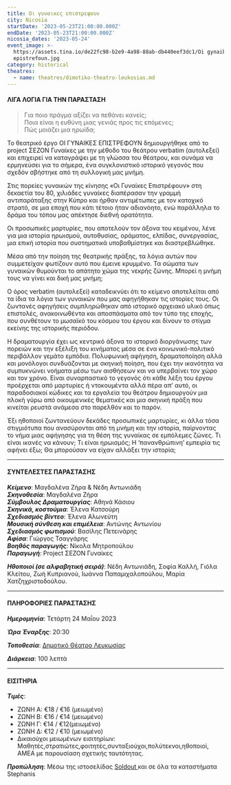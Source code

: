 ```yaml
---
title: Οι γυναικες επιστρεφουν
city: Nicosia
startDate: '2023-05-23T21:00:00.000Z'
endDate: '2023-05-23T21:00:00.000Z'
nicosia_dates: '2023-05-24'
event_image: >-
  https://assets.tina.io/de22fc98-b2e9-4a98-88ab-db440eef3dc1/Oi gynaikes
  epistrefoun.jpg
category: historical
theatres:
  - name: theatres/dimotiko-theatro-leukosias.md
---
```


#### ΛΙΓΑ ΛΟΓΙΑ ΓΙΑ ΤΗΝ ΠΑΡΑΣΤΑΣΗ

> Για ποιο πράγμα αξίζει να πεθάνει κανείς;\
> Ποια είναι η ευθύνη μιας γενιάς προς τις επόμενες;\
> Πώς μοιάζει μια ηρωίδα;

Το θεατρικό έργο ΟΙ ΓΥΝΑΙΚΕΣ ΕΠΙΣΤΡΕΦΟΥΝ δημιουργήθηκε από το project ΣΕΖΟΝ Γυναίκες με την μέθοδο του θεάτρου verbatim (αυτολεξεί) και επιχειρεί να καταγράψει με τη γλώσσα του θέατρου, και συνάμα να ερμηνεύσει για το σήμερα, ένα συγκλονιστικό ιστορικό γεγονός που σχεδόν σβήστηκε από τη συλλογική μας μνήμη.

Στις πορείες γυναικών της κίνησης «Οι Γυναίκες Επιστρέφουν» στη δεκαετία του 80, χιλιάδες γυναίκες διαπέρασαν την γραμμή αντιπαράταξης στην Κύπρο και ήρθαν αντιμέτωπες με τον κατοχικό στρατό, σε μια εποχή που κάτι τέτοιο ήταν αδιανόητο, ενώ παράλληλα το δράμα του τόπου μας απέκτησε διεθνή ορατότητα.

Οι προσωπικές μαρτυρίες, που αποτελούν τον άξονα του κειμένου, λένε για μια ιστορία ηρωισμού, αυτοθυσίας, οράματος, ελπίδας, συνεργασίας, μια επική ιστορία που συστηματικά υποβαθμίστηκε και διαστρεβλώθηκε.

Μέσα από την ποίηση της θεατρικής πράξης, τα λόγια αυτών που συμμετείχαν φωτίζουν αυτό που έμεινε κρυμμένο. Τα σώματα των γυναικών θυμούνται το απάτητο χώμα της νεκρής ζώνης. Μπορεί η μνήμη τους να γίνει και δική μας μνήμη;

Ο όρος verbatim (αυτολεξεί) καταδεικνύει ότι το κείμενο αποτελείται από τα ίδια τα λόγια των γυναικών που μας αφηγήθηκαν τις ιστορίες τους. Οι ζωντανές αφηγήσεις συμπληρώθηκαν από ιστορικό αρχειακό υλικό όπως επιστολές, ανακοινωθέντα και αποσπάσματα από τον τύπο της εποχής, που συνθέτουν το μωσαϊκό του κόσμου του έργου και δίνουν το στίγμα εκείνης της ιστορικής περιόδου.

Η δραματουργία έχει ως κεντρικό άξονα το ιστορικό διοργάνωσης των πορειών και την εξέλιξη του κινήματος μέσα σε ένα κοινωνικό-πολιτικό περιβάλλον γεμάτο εμπόδια. Πολυφωνική αφήγηση, δραματοποίηση αλλά και μονόλογοι συνδυάζονται με σκηνική ποίηση, που έχει την ικανότητα να συμπυκνώνει νοήματα μέσω των αισθήσεων και να υπερβαίνει τον χώρο και τον χρόνο. Είναι συναρπαστικό το γεγονός ότι κάθε λέξη του έργου προέρχεται από μαρτυρίες ή ντοκουμέντα αλλά πέρα απ’ αυτό, οι παραδοσιακοί κώδικες και τα εργαλεία του θεάτρου δημιουργούν μια πλοκή γύρω από οικουμενικές θεματικές και μια σκηνική πράξη που κινείται ρευστά ανάμεσα στο παρελθόν και το παρόν.

Έξι ηθοποιοί ζωντανεύουν δεκάδες προσωπικές μαρτυρίες, κι άλλα τόσα στιγμιότυπα που ανασύρονται από τη μνήμη και την ιστορία, παίρνοντας το νήμα μιας αφήγησης για τη θέση της γυναίκας σε εμπόλεμες ζώνες. Τι είναι ικανές να κάνουν; Τι είναι ηρωισμός; Η ‘πανανθρώπινη’ εμπειρία τις αφήνει έξω; Θα μπορούσαν να είχαν αλλάξει την ιστορία;

***

#### ΣΥΝΤΕΛΕΣΤΕΣ ΠΑΡΑΣΤΑΣΗΣ

***Κείμενο***: Μαγδαλένα Ζήρα & Νέδη Αντωνιάδη\
***Σκηνοθεσία***: Μαγδαλένα Ζήρα\
***Σύμβουλος Δραματουργίας***: Αθηνά Κάσιου\
***Σκηνικά, κοστούμια***: Έλενα Κατσούρη\
***Σχεδιασμός βίντεο***: Έλενα Αλωνεύτη\
***Μουσική σύνθεση και επιμέλεια***: Αντώνης Αντωνίου\
***Σχεδιασμός φωτισμού***: Βασίλης Πετεινάρης\
***Αφίσα***: Γιώργος Τσαγγάρης\
***Βοηθός παραγωγής***: Νίκολα Μητροπούλου\
***Παραγωγή***: Project ΣΕΖΟΝ Γυναίκες

***Ηθοποιοί (σε αλφαβητική σειρά)***: Νέδη Αντωνιάδη, Σοφία Καλλή, Γιόλα Κλείτου, Ζωή Κυπριανού, Ιωάννα Παπαμιχαλοπούλου, Μαρία Χατζηχριστοδούλου.

***

#### ΠΛΗΡΟΦΟΡΙΕΣ ΠΑΡΑΣΤΑΣΗΣ

***Ημερομηνία***: Τετάρτη 24 Μαΐου 2023

***Ώρα Έναρξης***: 20:30

***Τοποθεσία***: [Δημοτικό Θέατρο Λευκωσίας](?#map)

***Διάρκεια***: 100 λεπτά

***

#### ΕΙΣΙΤΗΡΙΑ

***Τιμές***:

* ΖΩΝΗ A: €18 / €16 (μειωμένο)
* ΖΩΝΗ B: €16 / €14 (μειωμένο)
* ΖΩΝΗ Γ: €14 / €12(μειωμένο)
* ΖΩΝΗ Δ: €12 / €10 (μειωμένο)
* Δικαιούχοι μειωμένων εισιτηρίων: Μαθητές,στρατιώτες,φοιτητές,συνταξιούχοι,πολύτεκνοι,ηθοποιοί, AMEA με παρουσίαση σχετικής ταυτότητας.

***Προπώληση***: Μέσω της ιστοσελίδας [Soldout ](https://www.soldoutticketbox.com/oi-gyenekes-epistrefoun-may-2023/?lang=el)και σε όλα τα καταστήματα Stephanis
